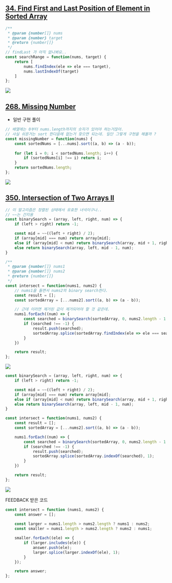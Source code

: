 ## [34. Find First and Last Position of Element in Sorted Array](https://leetcode.com/problems/find-first-and-last-position-of-element-in-sorted-array/)

```js
/**
 * @param {number[]} nums
 * @param {number} target
 * @return {number[]}
 */
// findLast 가 아직 없나봐요..
const searchRange = function(nums, target) {
    return [
        nums.findIndex(ele => ele === target),
        nums.lastIndexOf(target)
    ]
};
```

![](https://velog.velcdn.com/images/dusdjeks/post/468aa5e1-559c-4907-a248-bd5b5bf43676/image.png)


## [268. Missing Number](https://leetcode.com/problems/missing-number/)

- 일반 구현 풀이
```js
// 배열에는 0부터 nums.length까지의 숫자가 있어야 하는거잖아. 
// 사실 쉬운거는 sort 한다음에 없는거 찾으면 되는데. 일단 그렇게 구현을 해볼까 ? 
const missingNumber = function(nums) {
    const sortedNums = [...nums].sort((a, b) => (a - b));
    
    for (let i = 0; i < sortedNums.length; i++) {
        if (sortedNums[i] !== i) return i;
    }
    return sortedNums.length;
};
```

![](https://velog.velcdn.com/images/dusdjeks/post/d834ee31-518a-4fed-9db2-0a5ac6be6c3a/image.png)



## [350. Intersection of Two Arrays II](https://leetcode.com/problems/intersection-of-two-arrays-ii/)

```js
// 이 알고리즘은 정렬된 상태에서 유효한 녀석이구나.. 
// ~~는 간지용
const binarySearch = (array, left, right, num) => {
    if (left > right) return -1;

    const mid = ~~((left + right) / 2);
    if (array[mid] === num) return array[mid];
    else if (array[mid] < num) return binarySearch(array, mid + 1, right, num);
    else return binarySearch(array, left, mid - 1, num);
}

/**
 * @param {number[]} nums1
 * @param {number[]} nums2
 * @return {number[]}
 */
const intersect = function(nums1, nums2) {
    // nums1을 돌면서 nums2의 binary search한다. 
    const result = [];
    const sortedArray = [...nums2].sort((a, b) => (a - b));

    // 근데 이러면 제거된 값이 제거되어야 할 것 같은데. 
    nums1.forEach((num) => {
        const searched = binarySearch(sortedArray, 0, nums2.length - 1 , num);
        if (searched !== -1) {
            result.push(searched);
            sortedArray.splice(sortedArray.findIndex(ele => ele === searched), 1);
        }
    })

    return result;
};
```

![](https://velog.velcdn.com/images/dusdjeks/post/e1c705dd-631e-4be6-97f3-02fc30d034e0/image.png)

```js
const binarySearch = (array, left, right, num) => {
    if (left > right) return -1;

    const mid = ~~((left + right) / 2);
    if (array[mid] === num) return array[mid];
    else if (array[mid] < num) return binarySearch(array, mid + 1, right, num);
    else return binarySearch(array, left, mid - 1, num);
}

const intersect = function(nums1, nums2) {
    const result = [];
    const sortedArray = [...nums2].sort((a, b) => (a - b));

    nums1.forEach((num) => {
        const searched = binarySearch(sortedArray, 0, nums2.length - 1 , num);
        if (searched !== -1) {
            result.push(searched);
            sortedArray.splice(sortedArray.indexOf(searched), 1);
        }
    })

    return result;
};
```

![](https://velog.velcdn.com/images/dusdjeks/post/ee7cb544-3196-436e-9566-68bcc796a2a4/image.png)

FEEDBACK 받은 코드

```js
const intersect = function (nums1, nums2) {
    const answer = [];
    
    const larger = nums1.length > nums2.length ? nums1 : nums2;
    const smaller = nums1.length > nums2.length ? nums2 : nums1;

    smaller.forEach((ele) => {
        if (larger.includes(ele)) {
            answer.push(ele);
            larger.splice(larger.indexOf(ele), 1);
        }
    });

    return answer;
};
```